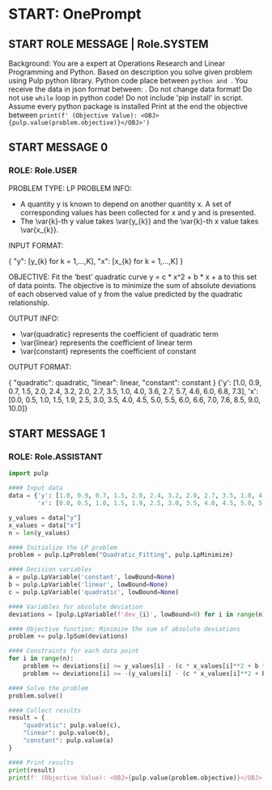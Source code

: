 # START: OnePrompt 
## START ROLE MESSAGE | Role.SYSTEM 
Background: You are a expert at Operations Research and Linear Programming and Python. Based on description you solve given problem using Pulp python library. Python code place between ```python and ```. You receive the data in json format between: <DATA></DATA>. Do not change data format! Do not use `while` loop in python code! Do not include 'pip install' in script. Assume every python package is installed Print at the end the objective between <OBJ></OBJ> `print(f' (Objective Value): <OBJ>{pulp.value(problem.objective)}</OBJ>')`  
## START MESSAGE 0 
### ROLE: Role.USER
<DESCRIPTION>
PROBLEM TYPE: LP
PROBLEM INFO:

- A quantity y is known to depend on another quantity x. A set of corresponding values has been collected for x and y and is presented.
- The \var{k}-th y value takes \var{y_{k}} and the \var{k}-th x value takes \var{x_{k}}.

INPUT FORMAT:

{
    "y": [y_{k} for k = 1,...,K],
    "x": [x_{k} for k = 1,...,K]
}


OBJECTIVE: Fit the ‘best’ quadratic curve y = c * x^2 + b * x + a to this set of data points. The objective is to minimize the sum of absolute deviations of each observed value of y from the value predicted by the quadratic relationship.

OUTPUT INFO:

- \var{quadratic} represents the coefficient of quadratic term
- \var{linear} represents the coefficient of linear term
- \var{constant} represents the coefficient of constant

OUTPUT FORMAT:

{
    "quadratic": quadratic,
    "linear": linear,
    "constant": constant
}
</DESCRIPTION>
<DATA>
{'y': [1.0, 0.9, 0.7, 1.5, 2.0, 2.4, 3.2, 2.0, 2.7, 3.5, 1.0, 4.0, 3.6, 2.7, 5.7, 4.6, 6.0, 6.8, 7.3], 'x': [0.0, 0.5, 1.0, 1.5, 1.9, 2.5, 3.0, 3.5, 4.0, 4.5, 5.0, 5.5, 6.0, 6.6, 7.0, 7.6, 8.5, 9.0, 10.0]}</DATA>


## START MESSAGE 1 
### ROLE: Role.ASSISTANT
```python
import pulp

#### Input data
data = {'y': [1.0, 0.9, 0.7, 1.5, 2.0, 2.4, 3.2, 2.0, 2.7, 3.5, 1.0, 4.0, 3.6, 2.7, 5.7, 4.6, 6.0, 6.8, 7.3], 
        'x': [0.0, 0.5, 1.0, 1.5, 1.9, 2.5, 3.0, 3.5, 4.0, 4.5, 5.0, 5.5, 6.0, 6.6, 7.0, 7.6, 8.5, 9.0, 10.0]}

y_values = data["y"]
x_values = data["x"]
n = len(y_values)

#### Initialize the LP problem
problem = pulp.LpProblem("Quadratic_Fitting", pulp.LpMinimize)

#### Decision variables
a = pulp.LpVariable('constant', lowBound=None)
b = pulp.LpVariable('linear', lowBound=None)
c = pulp.LpVariable('quadratic', lowBound=None)

#### Variables for absolute deviation
deviations = [pulp.LpVariable(f'dev_{i}', lowBound=0) for i in range(n)]

#### Objective function: Minimize the sum of absolute deviations
problem += pulp.lpSum(deviations)

#### Constraints for each data point
for i in range(n):
    problem += deviations[i] >= y_values[i] - (c * x_values[i]**2 + b * x_values[i] + a)
    problem += deviations[i] >= -(y_values[i] - (c * x_values[i]**2 + b * x_values[i] + a))

#### Solve the problem
problem.solve()

#### Collect results
result = {
    "quadratic": pulp.value(c),
    "linear": pulp.value(b),
    "constant": pulp.value(a)
}

#### Print results
print(result)
print(f' (Objective Value): <OBJ>{pulp.value(problem.objective)}</OBJ>')
```

